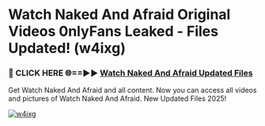 # Watch Naked And Afraid Original Videos 0nlyFans Leaked - Files Updated! (w4ixg)

<h3>🔴 CLICK HERE 🌐==►► <a href="https://tinyurl.com/yckcrads" rel="nofollow">Watch Naked And Afraid Updated Files</a></h3>

Get Watch Naked And Afraid and all content. Now you can access all videos and pictures of Watch Naked And Afraid. New Updated Files 2025!

[![w4ixg](https://i.imgur.com/hpKpOFt.gif)](https://tinyurl.com/yckcrads)
